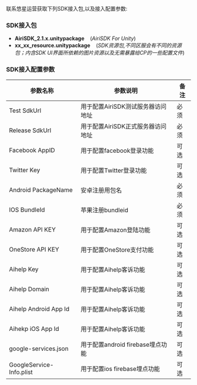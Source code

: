 
联系悠星运营获取下列SDK接入包,以及接入配置参数:


### SDK接入包
- **AiriSDK_2.1.x.unitypackage** &nbsp;&nbsp;&nbsp;(*AiriSDK For Unity*)
- **xx_xx_resource.unitypackage** &nbsp;&nbsp;&nbsp;(*SDK资源包,不同区服会有不同的资源包；内含SDK UI界面所依赖的图片资源以及无需暴露给CP的一些配置文件*)


### SDK接入配置参数

| 参数名称 | 参数说明 |备注
| ------ | ------ |  ------ | 
| Test SdkUrl | 用于配置AiriSDK测试服务器访问地址 | 必须 |
| Release SdkUrl | 用于配置AiriSDK正式服务器访问地址 | 必须 |
| Facebook AppID | 用于配置facebook登录功能 | 可选 |
| Twitter Key | 用于配置Twitter登录功能 | 可选 |
| Android PackageName | 安卓注册用包名 | 必须 |
| IOS BundleId | 苹果注册bundleid | 必须 |
| Amazon API KEY| 用于配置Amazon登陆功能 | 可选 |
| OneStore API KEY| 用于配置OneStore支付功能 | 可选 |
| Aihelp Key |用于配置Aihelp客诉功能|可选|
| Aihelp Domain|用于配置Aihelp客诉功能|可选|
| Aihelp Android App Id |用于配置Aihelp客诉功能|可选|
| Aihekp iOS App Id |用于配置Aihelp客诉功能|可选|
| google-services.json|用于配置android firebase埋点功能|可选|
| GoogleService-Info.plist|用于配置ios firebase埋点功能|可选|
